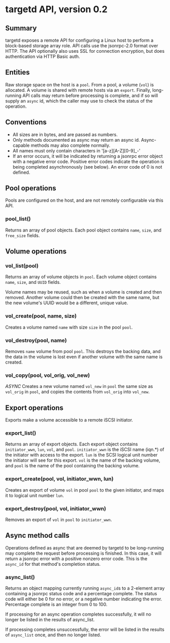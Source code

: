 targetd API, version 0.2
========================

Summary
-------
targetd exposes a remote API for configuring a Linux host to perform a
block-based storage array role. API calls use the jsonrpc-2.0 format
over HTTP. The API optionally also uses SSL for connection encryption,
but does authentication via HTTP Basic auth.

Entities
--------
Raw storage space on the host is a `pool`. From a pool, a volume
(`vol`) is allocated. A volume is shared with remote hosts via an
`export`. Finally, long-running API calls may return before processing
is complete, and if so will supply an `async` id, which the caller may
use to check the status of the operation.

Conventions
-----------
* All sizes are in bytes, and are passed as numbers.
* Only methods documented as async may return an async id. Async-capable
methods may also complete normally.
* All names must only contain characters in '[a-z][A-Z][0-9]_-'
* If an error occurs, it will be indicated by returning a jsonrpc
error object with a negative error code. Positive error codes indicate
the operation is being completed asynchronously (see below). An error
code of 0 is not defined.


Pool operations
---------------
Pools are configured on the host, and are not remotely configurable
via this API.

### pool_list()
Returns an array of pool objects. Each pool object contains `name`,
`size`, and `free_size` fields.

Volume operations
-----------------

### vol_list(pool)
Returns an array of volume objects in `pool`. Each volume object
contains `name`, `size`, and `UUID` fields.

Volume names may be reused, such as when a volume is created and then
removed. Another volume could then be created with the same name, but
the new volume's UUID would be a different, unique value.

### vol_create(pool, name, size)
Creates a volume named `name` with size `size` in the pool `pool`.

### vol_destroy(pool, name)
Removes `name` volume from pool `pool`. This destroys the backing
data, and the data in the volume is lost even if another volume with
the same name is created.

### vol_copy(pool, vol_orig, vol_new)
*ASYNC*
Creates a new volume named `vol_new` in `pool` the same size as
`vol_orig` in `pool`, and copies the contents from `vol_orig` into
`vol_new`.

Export operations
-----------------
Exports make a volume accessible to a remote iSCSI initiator.

### export_list()
Returns an array of export objects. Each export object contains
`initiator_wwn`, `lun`, `vol`, and `pool`. `initiator_wwn` is the
iSCSI name (iqn.*) of the initiator with access to the export. `lun`
is the SCSI logical unit number the initiator will see for this
export. `vol` is the name of the backing volume, and `pool` is the
name of the pool containing the backing volume.

### export_create(pool, vol, initiator_wwn, lun)
Creates an export of volume `vol` in pool `pool` to the given
initiator, and maps it to logical unit number `lun`.

### export_destroy(pool, vol, initiator_wwn)
Removes an export of `vol` in `pool` to `initiator_wwn`.

Async method calls
------------------
Operations defined as async that are deemed by targetd to be
long-running may complete the request before processing is
finished. In this case, it will return a jsonrpc error with a positive
nonzero error code. This is the `async_id` for that method's
completion status.

### async_list()
Returns an object mapping currently running `async_id`s to a 2-element
array containing a jsonrpc status code and a percentage complete. The
status code will either be 0 for no error, or a negative number
indicating the error. Percentage complete is an integer from 0 to 100.

If processing for an async operation completes successfully, it will
no longer be listed in the results of async_list.

If processing completes unsuccessfully, the error will be listed in the
results of `async_list` once, and then no longer listed.
